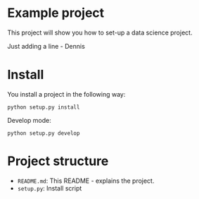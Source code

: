 # Example project

This project will show you how to set-up a data science project.

Just adding a line - Dennis 

# Install

You install a project in the following way:

```
python setup.py install
```

Develop mode:

```
python setup.py develop
```

# Project structure

- `README.md`: This README - explains the project.
- `setup.py`: Install script
